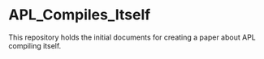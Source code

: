 APL_Compiles_Itself===================This repository holds the initial documents for creating a paper about APLcompiling itself.